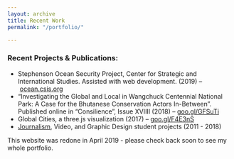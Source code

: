 ```yaml
---
layout: archive
title: Recent Work
permalink: "/portfolio/"

---
```

<h3 class="post-link">Recent Projects & Publications:</h3>
<ul>
<li>Stephenson Ocean Security Project, Center for Strategic and International Studies. Assisted with web development. (2019) – <a href="http://ocean.csis.org" className="Home-link link anim-middleout">ocean.csis.org</a></li>
<li>“Investigating the Global and Local in Wangchuck Centennial National Park: A Case for the Bhutanese Conservation Actors In-Between”. Published online in “Consilience”, Issue XVIIII (2018) – <a href="https://www.goo.gl/GFSuTi" className="Home-link link anim-middleout">goo.gl/GFSuTi</a></li>
<li>Global Cities, a three.js visualization (2017) – <a href="https://www.goo.gl/F4E3nS">goo.gl/F4E3nS</a></li>
<li><a href="https://www.columbiaspectator.com/contributors/Anne-Steele/" className="Home-link link anim-middleout">Journalism</a>, Video, and Graphic Design student projects (2011 - 2018)</li>
</ul>

This website was redone in April 2019 - please check back soon to see my whole portfolio.